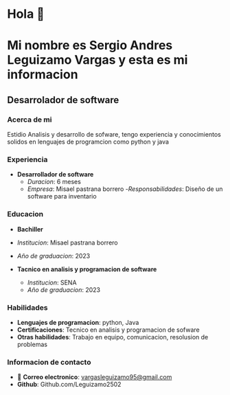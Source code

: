 # Hola 👋
# Mi nombre es Sergio Andres Leguizamo Vargas y esta es mi informacion
## Desarrolador de software
### Acerca de mi
Estidio Analisis y desarrollo de sofware, tengo experiencia y conocimientos solidos en lenguajes de programcion como python y java
### Experiencia
- **Desarrollador de software**
  - *Duracion*: 6 meses
  - *Empresa*: Misael pastrana borrero
  -*Responsabilidades*: Diseño de  un software para inventario
### Educacion 
- **Bachiller**
 - *Institucion*: Misael pastrana borrero
 - *Año de graduacion*: 2023
 
 - **Tacnico en analisis y programacion de software**
   - *Institucion*: SENA
   - *Año de graduacion*: 2023

### Habilidades
- **Lenguajes de programacion**: python, Java
- **Certificaciones**: Tecnico en analisis y programacion de sofware
- **Otras habilidades**: Trabajo en equipo, comunicacion, resolusion de problemas
### Informacion de contacto
- 📧 **Correo electronico**: vargasleguizamo95@gmail.com
- **Github**: Github.com/Leguizamo2502

